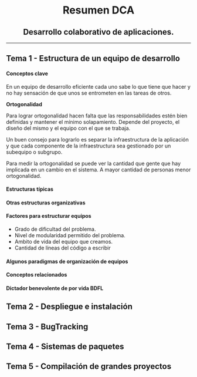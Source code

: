 <center>

# Resumen DCA
## Desarrollo colaborativo de aplicaciones.

____
</center>

## Tema 1 - Estructura de un equipo de desarrollo
#### Conceptos clave
En un equipo de desarrollo eficiente cada uno sabe lo que tiene que hacer y no hay sensación de que unos se entrometen en las tareas de otros.

**Ortogonalidad**

Para lograr ortogonalidad hacen falta que las responsabilidades estén bien definidas y mantener el mínimo solapamiento. Depende del proyecto, el diseño del mismo y el equipo con el que se trabaja.

Un buen consejo para lograrlo es separar la infraestructura de la aplicación y que cada componente de la infraestructura sea gestionado por un subequipo o subgrupo.

Para medir la ortogonalidad se puede ver la cantidad que gente que hay implicada en un cambio en el sistema. A mayor cantidad de personas menor ortogonalidad.

#### Estructuras típicas
#### Otras estructuras organizativas
#### Factores para estructurar equipos
* Grado de dificultad del problema.
* Nivel de modularidad permitido del problema.
* Ambito de vida del equipo que creamos.
* Cantidad de líneas del código a escribir
#### Algunos paradigmas de organización de equipos
#### Conceptos relacionados
#### Dictador benevolente de por vida BDFL

## Tema 2 - Despliegue e instalación

## Tema 3 - BugTracking

## Tema 4 - Sistemas de paquetes

## Tema 5 - Compilación de grandes proyectos
